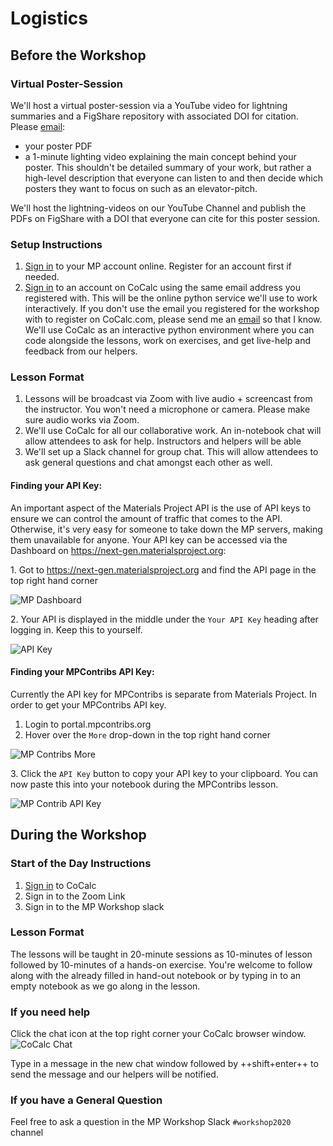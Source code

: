 # Logistics

## Before the Workshop

### Virtual Poster-Session

We'll host a virtual poster-session via a YouTube video for lightning summaries and a FigShare repository with associated DOI for citation. Please [email](mailto:shyamd@lbl.gov):

- your poster PDF
- a 1-minute lighting video explaining the main concept behind your poster. This shouldn't be detailed summary of your work, but rather a high-level description that everyone can listen to and then decide which posters they want to focus on such as an elevator-pitch.

We'll host the lightning-videos on our YouTube Channel and publish the PDFs on FigShare with a DOI that everyone can cite for this poster session.

### Setup Instructions

1. [Sign in](https://materialsproject.org/) to your MP account online. Register for an account first if needed.
2. [Sign in](https://cocalc.org) to an account on CoCalc using the same email address you registered with. This will be the online python service we'll use to work interactively. If you don't use the email you registered for the workshop with to register on CoCalc.com, please send me an [email](mailto:shyamd@lbl.gov) so that I know. We'll use CoCalc as an interactive python environment where you can code alongside the lessons, work on exercises, and get live-help and feedback from our helpers.

### Lesson Format

1. Lessons will be broadcast via Zoom with live audio + screencast from the instructor. You won't need a microphone or camera. Please make sure audio works via Zoom.
2. We'll use CoCalc for all our collaborative work. An in-notebook chat will allow attendees to ask for help. Instructors and helpers will be able
3. We'll set up a Slack channel for group chat. This will allow attendees to ask general questions and chat amongst each other as well.

#### Finding your API Key:

An important aspect of the Materials Project API is the use of API keys to ensure we can control the amount of traffic that comes to the API. Otherwise, it's very easy for someone to take down the MP servers, making them unavailable for anyone. Your API key can be accessed via the Dashboard on <https://next-gen.materialsproject.org>:

1\. Got to <https://next-gen.materialsproject.org> and find the API page in the top right hand corner

![MP Dashboard](/logistics/mp_api_page.png)

2\. Your API is displayed in the middle under the `Your API Key` heading after logging in. Keep this to yourself.

![API Key](/logistics/api_key.png)

#### Finding your MPContribs API Key:

Currently the API key for MPContribs is separate from Materials Project. In order to get your MPContribs API key.

1. Login to portal.mpcontribs.org
2. Hover over the `More` drop-down in the top right hand corner

![MP Contribs More](/logistics/mpcontribs_more.png)

3\. Click the `API Key` button to copy your API key to your clipboard. You can now paste this into your notebook during the MPContribs lesson.

![MP Contrib API Key](/logistics/mpcontribs_more_dropdown.png)

## During the Workshop

### Start of the Day Instructions

1. [Sign in](https://cocalc.org) to CoCalc
2. Sign in to the Zoom Link
3. Sign in to the MP Workshop slack

### Lesson Format

The lessons will be taught in 20-minute sessions as 10-minutes of lesson followed by 10-minutes of a hands-on exercise. You're welcome to follow along with the already filled in hand-out notebook or by typing in to an empty notebook as we go along in the lesson.

### If you need help
Click the chat icon at the top right corner your CoCalc browser window.
![CoCalc Chat](/logistics/cocalc_chat.png)

Type in a message in the new chat window followed by ++shift+enter++ to send the message and our helpers will be notified.

### If you have a General Question
Feel free to ask a question in the MP Workshop Slack `#workshop2020` channel
